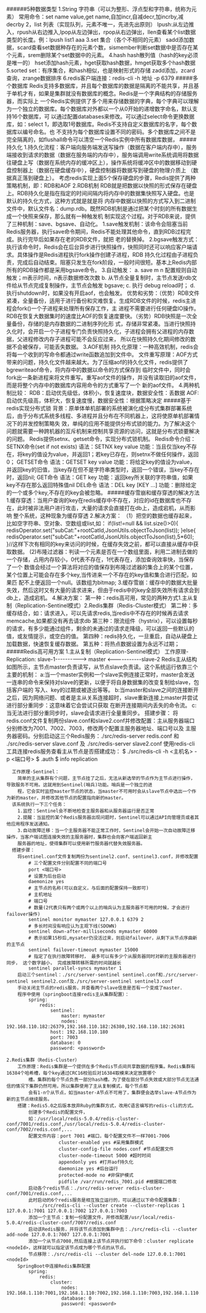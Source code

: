 ######5种数据类型
    1.String 字符串（可以为整形、浮点型和字符串，统称为元素）
        常用命令：set name value,get name,自加incr,自减decr,加incrby,减decrby
    2，list 列表（实现队列，元素不唯一，先进先出原则）
        lpush:从左边推入，rpush从右边推入,lpop从左边弹出，rpop从右边弹出，llen查看某个list数据类型的长度。例：lpush list1 aaa
    3.set 集合（各个不相同的元素）
        sadd添加数据，scard查看set数据种存在的元素个数，sismember判断set数据中是否存在某个元素，srem删除某个set数据中的元素。
    4.hash hash散列值（hash的key必须是唯一的）
        hset添加hash元素，hget获取hash数据，hmget获取多个hash数据
    5.sorted set：有序集合，和hash相似，也是映射形式的存储
        zadd添加，zcard查询，zrange数据排序
    6.redis客户端连接：redis-cli -h 地址 -p 6379
#####多个数据库
    Redis支持多数据库，并且每个数据库的数据是隔离的不能共享，并且基于单机才有，如果是集群就没有数据库的概念。Redis是一个字典结构的存储服务器，而实际上
    一个Redis实例提供了多个用来存储数据的字典，每个字典可以理解为一个独立的数据库。每个数据库对外都以一个从0开始的递增数字命名，默认支持16个数据库，可
    以通过配置databases来修改。可以通过select命令更换数据库，如：select 1，即选取1号数据库。Redis不支持自定义数据库的名字，每个数据库以编号命名。也
    不支持为每个数据库设置不同的密码。多个数据库之间不是完全隔离的，如flushall命令可以清空一个Redis实例中所有数据库数据，
#####持久化
    1.持久化流程：客户端向服务端发送写操作（数据在客户端内存中），服务端接收到请求的数据（数据在服务端的内存中），服务端调用write系统调用将数据
        往硬盘上写（数据在系统内存的缓冲区上），操作系统将缓冲区中的数据移动到硬盘控制器上（数据在硬盘缓存中），硬盘控制器将数据写到硬盘的物理介质上
        （数据真正落到硬盘上）。
        考虑redis实现上面5个保存硬盘的步骤，Redis提供了两种策略机制，即：RDB和AOF
    2.RDB机制
        RDB就是把数据以快照的形式保存在硬盘上。RDB持久化是指在指定的时间间隔内将内存中的数据集快照写入硬盘。也是默认的持久化方式，这种方式就是就是将
        内存中数据以快照的方式写入到二进制文件中，默认文件名：dump.rdb。既然RDB机制是通过把某个时刻的所有数据生成一个快照来保存，那么就有一种触发机
        制实现这个过程。对于RDB来说，提供了三种机制：save、bgsave、自动化。
        1.save触发机制：该命令会阻塞当前Redis服务器，执行save命令期间，Redis不能处理其他命令，直到RDB过程完成。执行完毕后如果存在老的RDB文件，就把
        老的替换掉。
        2.bgsave触发方式：执行该命令时，Redis会在后台异步进行快照操作，快照同时还可以响应客户端请求。具体操作是Redis进程执行fork操作创建子进程，RDB
        持久化过程由子进程负责，完成后自动结束。阻塞只发生在fork阶段，一般时间很短。基本上Redis内部所有的RDB操作都是采用bgsave命令。
        3.自动触发：
            a. save m n 配置规则自动触发；m表示时间，n表示数据修改次数
            b. 从节点全量复制时，主节点发送rdb文件给从节点完成复制操作，主节点会触发 bgsave;
            c. 执行 debug reload时；
            d. 执行shutdown时，如果没有开启aof，也会触发。
        优势和劣势：（优势）RDB文件紧凑，全量备份，适用于进行备份和灾难恢复。生成RDB文件的时候，redis主进程会fork()一个子进程来处理所有保存工作，主
        进程不需要进行任何硬盘IO操作。RDB在恢复大数据集时的速度比AOF的恢复速度要快。（劣势）RDB快照是一次全量备份，存储的是内存数据的二进制序列化形
        式，存储非常紧凑。当进行快照持久化时，会开启一个子进程专门负责快照持久化，子进程会拥有父进程的内存数据，父进程修改内存子进程可能不会反应过来，
        所以在快照持久化期间修改的数据不会被保存，可能丢失数据。
    3.AOF机制
        持久化原理：一种高效机制，redis会将每一个收到的写命令都通过write函数追加到文件中。
        文件重写原理：AOF方式带来的问题，持久化文件越来越大。为了压缩aof的持久化文件，redis提供了bgrewriteaof命令，将内存中的数据以命令的方式保存到
        临时文件中，同时会fork出一条新进程来将文件重写。重写aof文件的操作，并没有读取旧的aof文件，而是将整个内存中的数据库内容用命令的方式重写了一个
        新的aof文件。
    4.两种机制比较：
        RDB：启动优先级低，体积小，恢复速度块，数据安全性：丢数据
        AOF:启动优先级高，体积大，恢复速度慢，数据安全性：根据策略决定
#####基于redis实现分布式锁
    背景：原单体单机部署的系统被演化成分布式集群部署系统后，由于分布式系统多线程、多进程并且分布在不同机器上，这将使原单机部署情况下的并发控制策略失
        效，单纯的应用不能提供分布式锁的能力。为了解决这个问题就需要一种跨机器的互斥机制来控制共享资源的访问，这就是分布式锁要解决的问题。
    Redis提供setnx、getset命令，实现分布式锁机制。
    Redis命令介绍：
        SETNX命令(set if not exists)
        语法：SETNX key value
        功能：当且仅当key不存在，将key的值设为value，并返回1；若key已存在，则setnx不做任何操作，返回0；
        GETSET命令
        语法：GETSET key value
        功能：将给定key的值设为value，并返回key的旧值，当key存在但不是字符串类型时，返回一个错误，当key不存在时，返回nil;
        GET命令
        语法：GET key
        功能：返回key所关联的字符串值，如果key不存在那么返回特殊值nil
        DEL命令
        语法：DEL key [KEY ...]
        功能：删除给定的一个或多个key,不存在的key会被忽略。
#####缓存雪崩和缓存穿透的解决方法
    1.缓存穿透：当用户查询的key在redis缓存中不存在，对应的id在数据库也不存在，此时被非法用户进行攻击，大量的请求会直接打在db上，造成宕机，从而影响
        整个系统，这种现象为缓存穿透
    2.解决方案：
       （1）把空的数据也缓存起来，比如空字符串、空对象、空数组或list,如：
        if(list!=null && list.size()>0){
            redisOperator.set("subCat:"+rootCatId,JsonUtils.objectToJson(list));
        }else{
            redisOperator.set("subCat:"+rootCatId,JsonUtils.objectToJson(list),5*60);
        }//这样下次有相同的key来访问的时候，在缓存失效之前，都可以直接从缓存中获取数据。
        (2)布隆过滤器：判读一个元素是否在一个数组里面，利用二进制去做的一个存储，占用内存较小，0代表不存在，1代表存在，添加查询效率快，当保存了一个
        数值会经过一个算法将对应的值保存到布隆过滤器的集合上的某个位置，某个位置上可能会存在多个key,当传进来一个不存在的key值和集合进行匹配，如果匹
        配不上便返回一个null。该数组为bitmap;
    3.缓存雪崩：缓存中的数据大批量失效，然后这时又有大量的请求进来，但由于redis中的key全部失效所有请求会到db上，造成宕机。
    4.解决方案：
        第一种：redis高可用，常见的两种方式1.主从复制（Replication-Sentinel模式）2.Redis集群（Redis-Cluster模式）
        第二种：多缓存结合，如：请求进入，可以先请求redis,当redis中不存在的时候再去请求memcache,如果都没有再去请求db
        第三种：限流组件（hystrix），可以设置每秒的请求，有多少能通过组件，剩余的未通过的请求走降级，可以返回一些默认的值，或友情提示，或空白的值。
        第四种：redis持久化，一旦重启，自动从硬盘上加载数据，快速恢复缓存数据。
        第五种：将热点数据设置为永远不过期；
#####Redis高可用方案
    1.主从复制（Replication-Sentinel模式）
      工作原理-Replication:
                        slave-1----------> master <-----------slave-2
       Redis主从结构如图所示，主节点master负责读写，从节点slave负责读。这个系统运行依靠三个主要的机制：
       a:当一个master实例和一个slave实例连接正常时，master会发送一连串的命令来保持对slave的更新，以便于将自身数据集的改变复制给slave，包括客户端的
       写入、key的过期或被逐出等等。
       b:当master和slave之间的连接断开之后，因为网络问题、或者是主从关系连接超时，slave重新连接上master并尝试进行部分重同步：这意味着它会尝试只获取
       在断开连接期间内丢失的命令流。
       c:当无法进行部分重同步时，slave会请求进行全量重同步。
      搭建步骤：
        将redis.conf文件复制两份slave.conf和slave2.conf并修改配置：主从服务器端口分别修改为7001、7002、7003，修改两个配置主服务器地址、端口号以及
        主服务器密码。分别启动这三个Redis服务：./src/redis-server redis.conf 和 ./src/redis-server slave.conf 及
         ./src/redis-server slave2.conf
        使用redis-cli工具连接redis服务查看主从节点是否搭建成功：
            $ ./src/redis-cli -h <主机名> -p <端口号>
            $ .auth <password>
            $ info replication
      
      工作原理-Sentinel：
        简单的主从集群有个问题，主节点挂了之后，无法从新选举的节点作为主节点进行操作，导致服务不可用。这就用到Sentinel(哨兵)功能。哨兵是一个独立的进
        程，它会实时监控master节点的状态，当master不可用时会从slave节点中选出一个作为新的master，并修改其他节点的配置指向新的master。
      该系统执行一下三个任务：
        1.监控：Sentinel会不断地检查主服务器和从服务器运行是否正常
        2.提醒：当监控的某个Redis服务器出现问题时，Sentinel可以通过API向管理员或者其他应用程序发送通知。
        3.自动故障迁移：当一个主服务器不能正常工作时，Sentinel会开始一次自动故障迁移操作，当客户端试图连接失效的主服务器时，集群也会向客户端返回新主
        服务器的地址，使得集群可以使用新竹服务器代替失效服务器。
      搭建步骤：
        将sentinel.conf文件复制两份为sentinel2.conf、sentinel3.conf，并修改配置
            # 三个配置文件分别配置不同的端口号
            port <端口号>
            # 设置为后台启动
            daemonize yes
            # 主节点的名称(可以自定义，与后面的配置保持一致即可)
            # 主机地址
            # 端口号
            # 数量(2代表只有两个或两个以上的哨兵认为主服务器不可用的时候，才会进行failover操作)
            sentinel monitor mymaster 127.0.0.1 6379 2
            # 多长时间没有响应认为主观下线(SDOWN)
            sentinel down-after-milliseconds mymaster 60000
            # 表示如果15秒后,mysater仍没活过来，则启动failover，从剩下从节点序曲新的主节点
            sentinel failover-timeout mymaster 15000
            # 指定了在执行故障转移时， 最多可以有多少个从服务器同时对新的主服务器进行同步， 这个数字越小， 完成故障转移所需的时间就越长
            sentinel parallel-syncs mymaster 1
        启动三个sentinel：./src/server-sentinel sentinel.conf和./src/server-sentinel sentinel2.conf及./src/server-sentinel sentinel3.conf
        手动关闭主节点的redis服务，并查看两个slave信息是否有一个变成了master.
        程序中使用（springboot连接redis主从集群配置）：
            spring:
                redis:  
                    sentinel:
                        master: mymaster
                        nodes:  192.168.110.182:26379,192.168.110.182:26380,192.168.110.182:26381
                    host: 192.168.110.180
                    port: 7003
                    database: 0
                    password: <password>
                    
    2.Redis集群（Redis-Cluster）
        工作原理：Redis集群是一个提供在多个Redis节点间共享数据的程序集。Redis集群有16384个哈希槽，每个key通过CRC16校验后对16384取模来决定放置哪个
            槽。集群的每个节点负责一部分hash槽。为了使在部分节点失效或大部分节点无法通信的情况下集群仍然可用，所以集群使用了主从复制模式，每个节点都
            会有1-n个从节点，如当master-A节点不可用了，集群便会选举slave-A节点作为新的主节点继续服务。
        搭建：Redis5.0之后版本放弃Ruby的集群方式，改用C语言编写的redis-cli的方式。
            创建多个Redis的配置文件，
            如：/usr/local/redis-5.0.4/redis-cluster-conf/7001/redis.conf,/usr/local/redis-5.0.4/redis-cluster-conf/7002/redis.conf,...
            配置文件内容：port 7001 #端口，每个配置文件不一样7001-7006
                       cluster-enabled yes #采用集群模式
                       cluster-config-file nodes.conf #节点配置文件
                       cluster-node-timeout 5000 #超时时间
                       appendonly yes #打开aof持久化
                       daemonize yes #后台运行
                       protected-mode no #非保护模式
                       pidfile /var/run/redis_7001.pid #根据端口修改
            启动各个redis节点：./src/redis-server redis-cluster-conf/7001/redis.conf,...
            此时启动的6个redis服务是相互独立运行的，可以通过以下命令配置集群：
                ./src/redis-cli --cluster create --cluster-replicas 1 127.0.0.1:7001 127.0.0.1:7002 127.0.0.1:7003
            添加一个主节点：复制一份配置文件，并修改配置/usr/local/redis-5.0.4/redis-cluster-conf/7007/redis.conf
            启动该Redis服务，并将该节点添加到集群中去：./src/redis-cli --cluster add-node 127.0.0.1:7007 127.0.0.1:7001
            添加一个从节点7008,然后连接上该节点并执行如下命令：cluster replicate <nodeId>，这样就可以指定该节点成为哪个节点的从节点。
            节点移除：./src/redis-cli --cluster del-node 127.0.0.1:7001 <nodeId>
        SpringBoot中连接Redis集群配置
            spring:
                redis:
                    cluster:
                        nodes: 192.168.1.110:7001,192.168.1.110:7002,192.168.1.110:7003,192.168.1.110:7004,...
                        database: 0
                        password: <password>
                
             